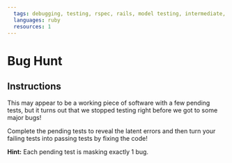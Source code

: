 ```yaml
---
  tags: debugging, testing, rspec, rails, model testing, intermediate, bonus
  languages: ruby
  resources: 1
---
```


# Bug Hunt

## Instructions

This may appear to be a working piece of software with a few pending tests, but it turns out that we stopped testing right before we got to some major bugs!

Complete the pending tests to reveal the latent errors and then turn your failing tests into passing tests by fixing the code!

**Hint:** Each pending test is masking exactly 1 bug.

